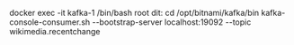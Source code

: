 
docker exec -it kafka-1 /bin/bash
root dit:
cd /opt/bitnami/kafka/bin
kafka-console-consumer.sh --bootstrap-server localhost:19092 --topic wikimedia.recentchange
